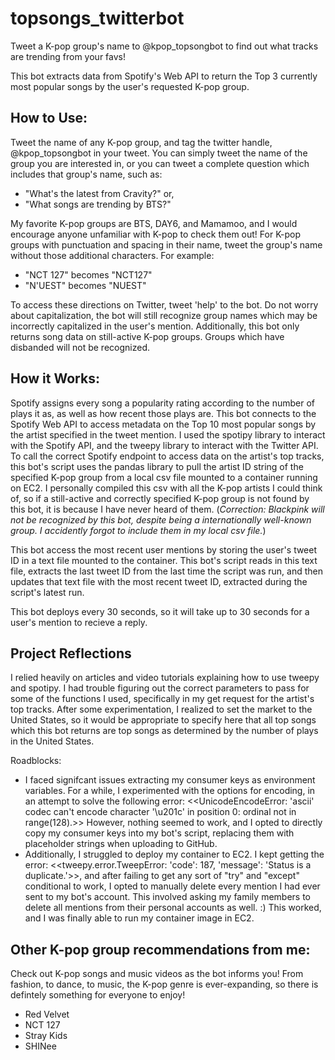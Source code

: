 # topsongs_twitterbot
Tweet a K-pop group's name to @kpop_topsongbot to find out what tracks are trending from your favs!

This bot extracts data from Spotify's Web API to return the Top 3 currently most popular songs by the user's requested K-pop group.

## How to Use:

Tweet the name of any K-pop group, and tag the twitter handle, @kpop_topsongbot in your tweet. You can simply tweet the name of the group you are interested in, or you can tweet a complete question which includes that group's name, such as:
- "What's the latest from Cravity?" or, 
- "What songs are trending by BTS?" 

My favorite K-pop groups are BTS, DAY6, and Mamamoo, and I would encourage anyone unfamiliar with K-pop to check them out! For K-pop groups with punctuation and spacing in their name, tweet the group's name without those additional characters. For example:
- "NCT 127" becomes "NCT127"
- "N'UEST" becomes "NUEST" 

To access these directions on Twitter, tweet 'help' to the bot. Do not worry about capitalization, the bot will still recognize group names which may be incorrectly capitalized in the user's mention. Additionally, this bot only returns song data on still-active K-pop groups. Groups which have disbanded will not be recognized.

## How it Works:

Spotify assigns every song a popularity rating according to the number of plays it as, as well as how recent those plays are. This bot connects to the Spotify Web API to access metadata on the Top 10 most popular songs by the artist specified in the tweet mention. I used the spotipy library to interact with the Spotify API, and the tweepy library to interact with the Twitter API. To call the correct Spotify endpoint to access data on the artist's top tracks, this bot's script uses the pandas library to pull the artist ID string of the specified K-pop group from a local csv file mounted to a container running on EC2. I personally compiled this csv with all the K-pop artists I could think of, so if a still-active and correctly specified K-pop group is not found by this bot, it is because I have never heard of them. (*Correction: Blackpink will not be recognized by this bot, despite being a internationally well-known group. I accidently forgot to include them in my local csv file.*)

This bot access the most recent user mentions by storing the user's tweet ID in a text file mounted to the container. This bot's script reads in this text file, extracts the last tweet ID from the last time the script was run, and then updates that text file with the most recent tweet ID, extracted during the script's latest run.

This bot deploys every 30 seconds, so it will take up to 30 seconds for a user's mention to recieve a reply. 

## Project Reflections

I relied heavily on articles and video tutorials explaining how to use tweepy and spotipy. I had trouble figuring out the correct parameters to pass for some of the functions I used, specifically in my get request for the artist's top tracks. After some experimentation, I realized to set the market to the United States, so it would be appropriate to specify here that all top songs which this bot returns are top songs as determined by the number of plays in the United States.

Roadblocks:
- I faced signifcant issues extracting my consumer keys as environment variables. For a while, I experimented with the options for encoding, in an attempt to solve the following error: <<UnicodeEncodeError: 'ascii' codec can't encode character '\u201c' in position 0: ordinal not in range(128).>> However, nothing seemed to work, and I opted to directly copy my consumer keys into my bot's script, replacing them with placeholder strings when uploading to GitHub.
- Additionally, I struggled to deploy my container to EC2. I kept getting the error: <<tweepy.error.TweepError: 'code': 187, 'message': 'Status is a duplicate.'>>, and after failing to get any sort of "try" and "except" conditional to work, I opted to manually delete every mention I had ever sent to my bot's account. This involved asking my family members to delete all mentions from their personal accounts as well. :) This worked, and I was finally able to run my container image in EC2.

## Other K-pop group recommendations from me:

Check out K-pop songs and music videos as the bot informs you! From fashion, to dance, to music, the K-pop genre is ever-expanding, so there is defintely something for everyone to enjoy!

 - Red Velvet
 - NCT 127
 - Stray Kids
 - SHINee
